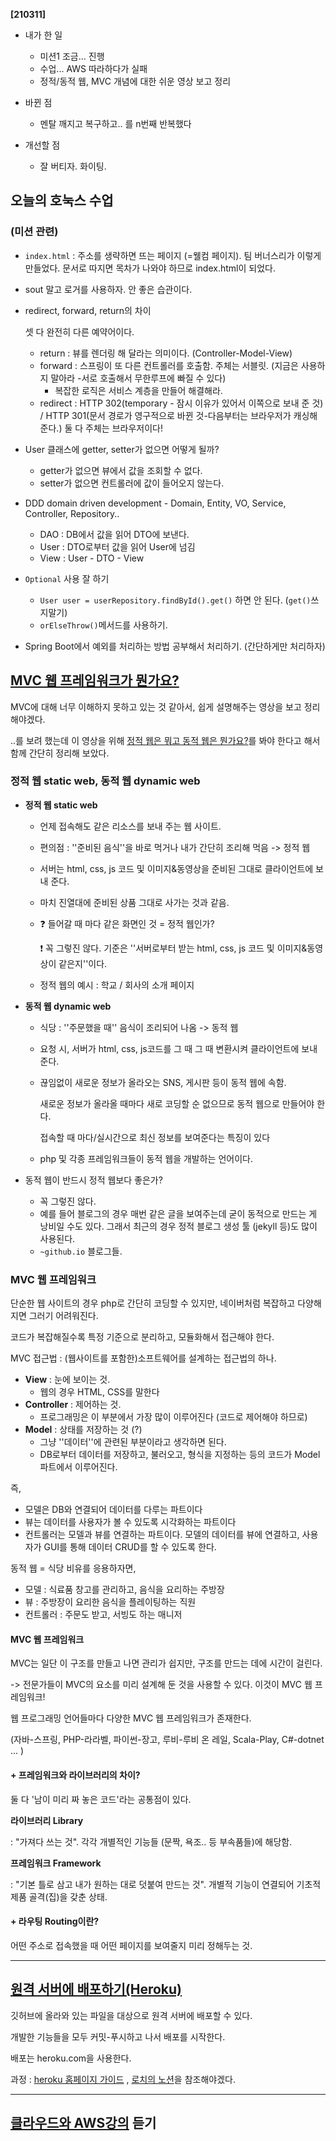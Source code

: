 **[210311]**



- 내가 한 일
  - 미션1 조금... 진행
  - 수업... AWS 따라하다가 실패
  - 정적/동적 웹, MVC 개념에 대한 쉬운 영상 보고 정리

- 바뀐 점
  - 멘탈 깨지고 복구하고.. 를 n번째 반복했다

- 개선할 점
  - 잘 버티자. 화이팅.



## 오늘의 호눅스 수업

### (미션 관련)

- `index.html` : 주소를 생략하면 뜨는 페이지 (=웰컴 페이지). 팀 버너스리가 이렇게 만들었다. 문서로 따지면 목차가 나와야 하므로 index.html이 되었다.

- sout 말고 로거를 사용하자. 안 좋은 습관이다. 

- redirect, forward, return의 차이 

  셋 다 완전히 다른 예약어이다.

  - return : 뷰를 렌더링 해 달라는 의미이다. (Controller-Model-View)
  - forward : 스프링이 또 다른 컨트롤러를 호출함. 주체는 서블릿. (지금은 사용하지 말아라 -서로 호출해서 무한루프에 빠질 수 있다)
    - 복잡한 로직은 서비스 계층을 만들어 해결해라.
  - redirect : HTTP 302(temporary - 잠시 이유가 있어서 이쪽으로 보내 준 것) / HTTP 301(문서 경로가 영구적으로 바뀐 것-다음부터는 브라우저가 캐싱해준다.) 둘 다 주체는 브라우저이다!

- User 클래스에 getter, setter가 없으면 어떻게 될까?
  - getter가 없으면 뷰에서 값을 조회할 수 없다.
  - setter가 없으면 컨트롤러에 값이 들어오지 않는다.

- DDD domain driven development - Domain, Entity, VO, Service, Controller, Repository..
  - DAO : DB에서 값을 읽어 DTO에 보낸다.
  - User : DTO로부터 값을 읽어 User에 넘김
  - View : User - DTO - View
- `Optional` 사용 잘 하기
  - `User user = userRepository.findById().get()` 하면 안 된다. (`get()`쓰지말기)
  - `orElseThrow()`메서드를 사용하기. 

- Spring Boot에서 예외를 처리하는 방법 공부해서 처리하기. (간단하게만 처리하자)





## [MVC 웹 프레임워크가 뭔가요?](https://www.youtube.com/watch?v=AERY1ZGoYc8)

MVC에 대해 너무 이해하지 못하고 있는 것 같아서, 쉽게 설명해주는 영상을 보고 정리해야겠다.

..를 보려 했는데 이 영상을 위해 [정적 웹은 뭐고 동적 웹은 뭔가요?](https://www.youtube.com/watch?v=C06xRvXIAUk)를 봐야 한다고 해서 함께 간단히 정리해 보았다.

### 정적 웹 static web, 동적 웹 dynamic web

- **정적 웹 static web**

  - 언제 접속해도 같은 리소스를 보내 주는 웹 사이트.

  - 편의점 : ''준비된 음식''을 바로 먹거나 내가 간단히 조리해 먹음 -> 정적 웹

  - 서버는 html, css, js 코드 및 이미지&동영상을 준비된 그대로 클라이언트에 보내 준다.

  - 마치 진열대에 준비된 상품 그대로 사가는 것과 같음.

  - ❓ 들어갈 때 마다 같은 화면인 것 = 정적 웹인가?

    ❗ 꼭 그렇진 않다. 기준은 ''서버로부터 받는 html, css, js 코드 및 이미지&동영상이 같은지''이다. 

  - 정적 웹의 예시 : 학교 / 회사의 소개 페이지

- **동적 웹 dynamic web**

  - 식당 : ''주문했을 때'' 음식이 조리되어 나옴 -> 동적 웹

  - 요청 시, 서버가 html, css, js코드를 그 때 그 때 변환시켜 클라이언트에 보내 준다.

  - 끊임없이 새로운 정보가 올라오는 SNS, 게시판 등이 동적 웹에 속함.

    새로운 정보가 올라올 때마다 새로 코딩할 순 없으므로 동적 웹으로 만들어야 한다.

    접속할 때 마다/실시간으로 최신 정보를 보여준다는 특징이 있다

  - php 및 각종 프레임워크들이 동적 웹을 개발하는 언어이다.

- 동적 웹이 반드시 정적 웹보다 좋은가?

  - 꼭 그렇진 않다.
  - 예를 들어 블로그의 경우 매번 같은 글을 보여주는데 굳이 동적으로 만드는 게 낭비일 수도 있다. 그래서 최근의 경우 정적 블로그 생성 툴 (jekyll 등)도 많이 사용된다.
  -  `~github.io` 블로그들.

### MVC 웹 프레임워크

단순한 웹 사이트의 경우 php로 간단히 코딩할 수 있지만, 네이버처럼 복잡하고 다양해지면 그러기 어려워진다.

코드가 복잡해질수록 특정 기준으로 분리하고, 모듈화해서 접근해야 한다.

MVC 접근법 : (웹사이트를 포함한)소프트웨어를 설계하는 접근법의 하나. 

- **View** : 눈에 보이는 것. 
  - 웹의 경우 HTML, CSS를 말한다
- **Controller** :  제어하는 것.
  - 프로그래밍은 이 부분에서 가장 많이 이루어진다 (코드로 제어해야 하므로)
- **Model** : 상태를 저장하는 것 (?)
  - 그냥 ''데이터''에 관련된 부분이라고 생각하면 된다.
  - DB로부터 데이터를 저장하고, 불러오고, 형식을 지정하는 등의 코드가 Model파트에서 이루어진다.

즉,

- 모델은 DB와 연결되어 데이터를 다루는 파트이다
- 뷰는 데이터를 사용자가 볼 수 있도록 시각화하는 파트이다
- 컨트롤러는 모델과 뷰를 연결하는 파트이다. 모델의 데이터를 뷰에 연결하고, 사용자가 GUI를 통해 데이터 CRUD를 할 수 있도록 한다.

동적 웹 = 식당 비유를 응용하자면,

- 모델 : 식료품 창고를 관리하고, 음식을 요리하는 주방장
- 뷰 : 주방장이 요리한 음식을 플레이팅하는 직원
- 컨트롤러 : 주문도 받고, 서빙도 하는 매니저

#### MVC 웹 프레임워크

MVC는 일단 이 구조를 만들고 나면 관리가 쉽지만, 구조를 만드는 데에 시간이 걸린다.

-> 전문가들이 MVC의 요소를 미리 설계해 둔 것을 사용할 수 있다. 이것이 MVC 웹 프레임워크!

웹 프로그래밍 언어들마다 다양한 MVC 웹 프레임워크가 존재한다.

(자바-스프링, PHP-라라벨, 파이썬-장고, 루비-루비 온 레일, Scala-Play, C#-dotnet ... )

#### + 프레임워크와 라이브러리의 차이?

둘 다 '남이 미리 짜 놓은 코드'라는 공통점이 있다.

**라이브러리 Library**

: "가져다 쓰는 것". 각각 개별적인 기능들 (문짝, 욕조.. 등 부속품들)에 해당함.

**프레임워크 Framework**

: "기본 틀로 삼고 내가 원하는 대로 덧붙여 만드는 것". 개별적 기능이 연결되어 기초적 제품 골격(집)을 갖춘 상태.

#### + 라우팅 Routing이란?

어떤 주소로 접속했을 때 어떤 페이지를 보여줄지 미리 정해두는 것.

---





## [원격 서버에 배포하기(Heroku)](https://www.youtube.com/watch?v=9z25blnH67M)

깃허브에 올라와 있는 파일을 대상으로 원격 서버에 배포할 수 있다.

개발한 기능들을 모두 커밋-푸시하고 나서 배포를 시작한다.



배포는 heroku.com을 사용한다.

과정 : [heroku 홈페이지 가이드](https://devcenter.heroku.com/articles/deploying-spring-boot-apps-to-heroku) , [로치의 노션](https://www.notion.so/Heroku-65554bca2a36447eabce268220aa44fb)을 참조해야겠다.



---

## [클라우드와 AWS강의](https://www.inflearn.com/course/aws-starter/dashboard) 듣기

